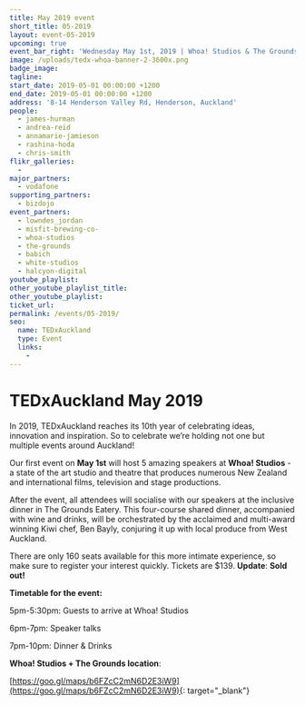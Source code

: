 ```yaml
---
title: May 2019 event
short_title: 05-2019
layout: event-05-2019
upcoming: true
event_bar_right: 'Wednesday May 1st, 2019 | Whoa! Studios & The Grounds, Henderson'
image: /uploads/tedx-whoa-banner-2-3600x.png
badge_image:
tagline:
start_date: 2019-05-01 00:00:00 +1200
end_date: 2019-05-01 00:00:00 +1200
address: '8-14 Henderson Valley Rd, Henderson, Auckland'
people:
  - james-hurman
  - andrea-reid
  - annamarie-jamieson
  - rashina-hoda
  - chris-smith
flikr_galleries:
  -
major_partners:
  - vodafone
supporting_partners:
  - bizdojo
event_partners:
  - lowndes_jordan
  - misfit-brewing-co-
  - whoa-studios
  - the-grounds
  - babich
  - white-studios
  - halcyon-digital
youtube_playlist:
other_youtube_playlist_title:
other_youtube_playlist:
ticket_url:
permalink: /events/05-2019/
seo:
  name: TEDxAuckland
  type: Event
  links:
    -
---
```


# TEDxAuckland May 2019

In 2019, TEDxAuckland reaches its 10th year of celebrating ideas, innovation and inspiration. So to celebrate we’re holding not one but multiple events around Auckland\!

Our first event on **May 1st** will host 5 amazing speakers at **Whoa\! Studios** - a state of the art studio and theatre that produces numerous New Zealand and international films, television and stage productions.

After the event, all attendees will socialise with our speakers at the inclusive dinner in The Grounds Eatery. This four-course shared dinner, accompanied with wine and drinks, will be orchestrated by the acclaimed and multi-award winning Kiwi chef, Ben Bayly, conjuring it up with local produce from West Auckland.

There are only 160 seats available for this more intimate experience, so make sure to register your interest quickly. Tickets are $139. **Update**\: **Sold out\!**

**Timetable for the event:**

5pm-5:30pm: Guests to arrive at Whoa\! Studios

6pm-7pm: Speaker talks

7pm-10pm: Dinner & Drinks

**Whoa\! Studios + The Grounds location**\:&nbsp;

[https://goo.gl/maps/b6FZcC2mN6D2E3iW9](https://goo.gl/maps/b6FZcC2mN6D2E3iW9){: target="_blank"}